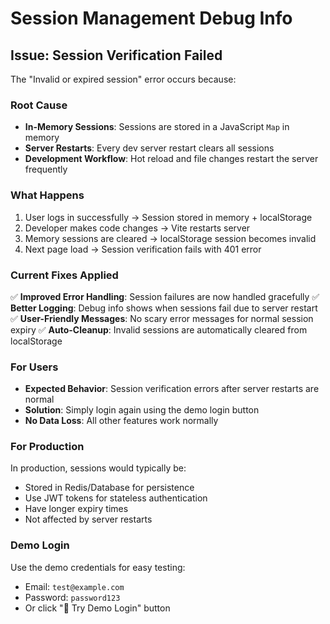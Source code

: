 # Session Management Debug Info

## Issue: Session Verification Failed

The "Invalid or expired session" error occurs because:

### Root Cause
- **In-Memory Sessions**: Sessions are stored in a JavaScript `Map` in memory
- **Server Restarts**: Every dev server restart clears all sessions
- **Development Workflow**: Hot reload and file changes restart the server frequently

### What Happens
1. User logs in successfully → Session stored in memory + localStorage
2. Developer makes code changes → Vite restarts server
3. Memory sessions are cleared → localStorage session becomes invalid
4. Next page load → Session verification fails with 401 error

### Current Fixes Applied
✅ **Improved Error Handling**: Session failures are now handled gracefully
✅ **Better Logging**: Debug info shows when sessions fail due to server restart
✅ **User-Friendly Messages**: No scary error messages for normal session expiry
✅ **Auto-Cleanup**: Invalid sessions are automatically cleared from localStorage

### For Users
- **Expected Behavior**: Session verification errors after server restarts are normal
- **Solution**: Simply login again using the demo login button
- **No Data Loss**: All other features work normally

### For Production
In production, sessions would typically be:
- Stored in Redis/Database for persistence
- Use JWT tokens for stateless authentication
- Have longer expiry times
- Not affected by server restarts

### Demo Login
Use the demo credentials for easy testing:
- Email: `test@example.com`
- Password: `password123`
- Or click "🚀 Try Demo Login" button
